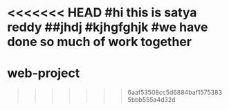 <<<<<<< HEAD
#hi this is satya reddy
##jhdj
#kjhgfghjk
#we have done so much of work together
=======
# web-project
>>>>>>> 6aaf53508cc5d6884baf15753835bbb555a4d32d

